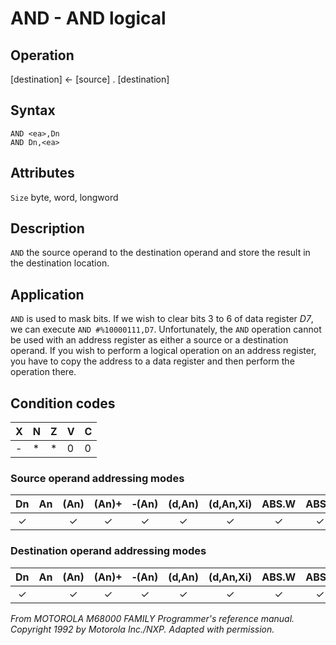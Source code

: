 # AND - AND logical

## Operation
[destination] ← [source] . [destination]

## Syntax
```assembly
AND <ea>,Dn
AND Dn,<ea>
```

## Attributes
`Size` byte, word, longword

## Description
`AND` the source operand to the destination operand and store the result in the destination location.

## Application
`AND` is used to mask bits. If we wish to clear bits 3 to 6 of data register *D7*, we can execute `AND #%10000111,D7`. Unfortunately, the `AND` operation cannot be used with an address register as either a source or a destination operand. If you wish to perform a logical operation on an address register, you have to copy the address to a data register and then perform the operation there.

## Condition codes
|X|N|Z|V|C|
|--|--|--|--|--|
|-|*|*|0|0|

### Source operand addressing modes
|Dn|An|(An)|(An)+|&#x2011;(An)|(d,An)|(d,An,Xi)|ABS.W|ABS.L|(d,PC)|(d,PC,Xn)|imm|
|:-:|:-:|:-:|:-:|:-:|:-:|:-:|:-:|:-:|:-:|:-:|:-:|
|✓||✓|✓|✓|✓|✓|✓|✓|✓|✓|✓|

### Destination operand addressing modes
|Dn|An|(An)|(An)+|&#x2011;(An)|(d,An)|(d,An,Xi)|ABS.W|ABS.L|(d,PC)|(d,PC,Xn)|imm|
|:-:|:-:|:-:|:-:|:-:|:-:|:-:|:-:|:-:|:-:|:-:|:-:|
|✓||✓|✓|✓|✓|✓|✓|✓||||

*From MOTOROLA M68000 FAMILY Programmer's reference manual. Copyright 1992 by Motorola Inc./NXP. Adapted with permission.*